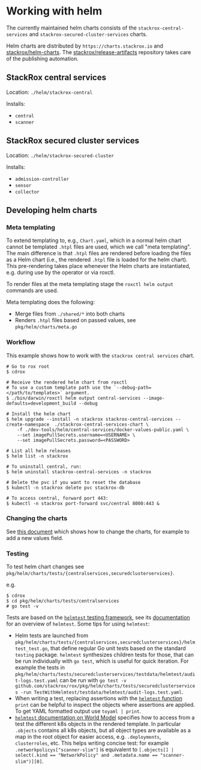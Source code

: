 # Working with helm

The currently maintained helm charts consists of the `stackrox-central-services`
and `stackrox-secured-cluster-services` charts.

Helm charts are distributed by `https://charts.stackrox.io` and [stackrox/helm-charts](https://github.com/stackrox/helm-charts).
The [stackrox/release-artifacts](https://github.com/stackrox/release-artifacts) repository takes care of the publishing automation.

## StackRox central services

Location: `./helm/stackrox-central`

Installs:
 - `central`
 - `scanner`

## StackRox secured cluster services

Location: `./helm/stackrox-secured-cluster`

Installs:
 - `admission-controller`
 - `sensor`
 - `collector`

## Developing helm charts

### Meta templating

To extend templating to, e.g., `Chart.yaml`, which in a normal helm chart cannot be templated `.htpl` files are used, which we call "meta templating".
The main difference is that `.htpl` files are rendered before loading the files as a Helm chart
(i.e., the rendered `.htpl` file is loaded for the helm chart). This pre-rendering takes place whenever the Helm charts are instantiated, e.g. during use by the operator or via roxctl.

To render files at the meta templating stage the `roxctl helm output` commands are used.

Meta templating does the following:

 - Merge files from `./shared/*` into both charts
 - Renders `.htpl` files based on passed values, see `pkg/helm/charts/meta.go`

### Workflow

This example shows how to work with the `stackrox central services` chart.

```
# Go to rox root
$ cdrox

# Receive the rendered helm chart from roxctl
# To use a custom template path use the `--debug-path=</path/to/templates>` argument.
$ ./bin/darwin/roxctl helm output central-services --image-defaults=development_build --debug

# Install the helm chart
$ helm upgrade --install -n stackrox stackrox-central-services --create-namespace  ./stackrox-central-services-chart \
    -f ./dev-tools/helm/central-services/docker-values-public.yaml \
    --set imagePullSecrets.username=<USERNAME> \
    --set imagePullSecrets.password=<PASSWORD>

# List all helm releases
$ helm list -n stackrox

# To uninstall central, run:
$ helm uninstall stackrox-central-services -n stackrox

# Delete the pvc if you want to reset the database
$ kubectl -n stackrox delete pvc stackrox-db

# To access central, forward port 443:
$ kubectl -n stackrox port-forward svc/central 8000:443 &
```

### Changing the charts

See [this document](CHANGING_CHARTS.md) which shows how to change the charts, for example to add a new values field.

### Testing

To test helm chart changes see `pkg/helm/charts/tests/{centralservices,securedclusterservices}`.

e.g.
```
$ cdrox
$ cd pkg/helm/charts/tests/centralservices
# go test -v
```

Tests are based on the [`helmtest` testing framework](https://github.com/stackrox/helmtest), see its [documentation](https://github.com/stackrox/helmtest/tree/main/docs) for an overview of `helmtest`. Some tips for using `helmtest`:

- Helm tests are launched from `pkg/helm/charts/tests/{centralservices,securedclusterservices}/helmtest_test.go`, that
  define regular Go unit tests based on the standard `testing` package. `helmtest` synthesizes children tests for those,
  that can be run individually with `go test`, which is useful for quick iteration. For example the tests in
  `pkg/helm/charts/tests/securedclusterservices/testdata/helmtest/audit-logs.test.yaml` can be run with
  `go test -v github.com/stackrox/rox/pkg/helm/charts/tests/securedclusterservices -run TestWithHelmtest/testdata/helmtest/audit-logs.test.yaml`.
- When writing a test, replacing assertions with the [`helmtest` function](https://github.com/stackrox/helmtest/blob/main/docs/functions.md)
  `print` can be helpful to inspect the objects where assertions are applied. To get YAML formatted output use `toyaml | print`.
- [`helmtest` documentation on World Model](https://github.com/stackrox/helmtest/blob/main/docs/world-model.md) specifies
  how to access from a test the different k8s objects in the rendered template. In particular `.objects` contains all
  k8s objects, but all object types are available as a map in the root object for easier access, e.g. `.deployments`,
  `clusterroles`, etc. This helps writing concise test: for example `.networkpolicys["scanner-slim"]` is equivalent to
  `[.objects[] | select(.kind == "NetworkPolicy" and .metadata.name == "scanner-slim")][0]`.
